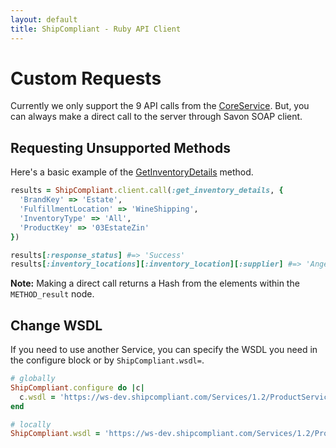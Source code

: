 ```yaml
---
layout: default
title: ShipCompliant - Ruby API Client
---
```


# Custom Requests

Currently we only support the 9 API calls from the
[CoreService][call_service_api]. But, you can always make a direct call to the
server through Savon SOAP client.

## Requesting Unsupported Methods

Here's a basic example of the [GetInventoryDetails][get_inventory_details] method.

```ruby
results = ShipCompliant.client.call(:get_inventory_details, {
  'BrandKey' => 'Estate',
  'FulfillmentLocation' => 'WineShipping',
  'InventoryType' => 'All',
  'ProductKey' => '03EstateZin'
})

results[:response_status] #=> 'Success'
results[:inventory_locations][:inventory_location][:supplier] #=> 'Angelic Cellars'
```

**Note:** Making a direct call returns a Hash from the elements within the
`METHOD_result` node.

## Change WSDL

If you need to use another Service, you can specify the WSDL you need
in the configure block or by `ShipCompliant.wsdl=`.

```ruby
# globally
ShipCompliant.configure do |c|
  c.wsdl = 'https://ws-dev.shipcompliant.com/Services/1.2/ProductService.asmx?WSDL'
end

# locally
ShipCompliant.wsdl = 'https://ws-dev.shipcompliant.com/Services/1.2/ProductService.asmx?WSDL'
```

[call_service_api]: https://shipcompliant.desk.com/customer/portal/articles/1451976-api-coreservice-v1-2?b_id=2759
[get_inventory_details]: https://shipcompliant.desk.com/customer/portal/articles/1455805-api-getinventorydetails-?b_id=2759
[savon_response]: http://rubydoc.info/gems/savon/Savon/Response
